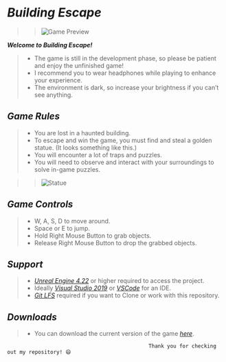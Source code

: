 # _Building Escape_
>>  ![Game Preview](https://lh6.googleusercontent.com/HNt-3-jfvo2cndMalbvuGOaUDO8kqybAI7mYPVtKXUbPipBKajQXtX26IEsN3Muktnt82oOQwQ_vURFRcU4nIbsv7eNITbdghprXfF_StNlspxFOytizRMGMcMMqw8P2vIkmlr8Z)

 **_Welcome to Building Escape!_**
> - The game is still in the development phase, so please be patient and enjoy the unfinished game!
> - I recommend you to wear headphones while playing to enhance your experience.
> - The environment is dark, so increase your brightness if you can’t see anything.

## _Game Rules_
> - You are lost in a haunted building.
> - To escape and win the game, you must find and steal a golden statue.
>   (It looks something like this.)
> - You will encounter a lot of traps and puzzles.
> - You will need to observe and interact with your surroundings to solve in-game puzzles.

>>  ![Statue](https://lh4.googleusercontent.com/GAa1KOKrG5PnMpL5kHvPvwJLmGurPEA5ZeWPAM5-mHM_5sp7zbGLAV7tzG2Tnx4QFgfxe5Y60UXpQvNptyyJw3YHFs-M7KMv8dO8fEzHG_cIucoiDFhrx7QwJKlK4DkwS-gAya0h)

## _Game Controls_
> - W, A, S, D to move around.
> - Space or E to jump.
> - Hold Right Mouse Button to grab objects.
> - Release Right Mouse Button to drop the grabbed objects.

## _Support_
> - [_Unreal Engine 4.22_](https://www.unrealengine.com/en-US/) or higher required to access the project.
> - Ideally [_Visual Studio 2019_](https://visualstudio.microsoft.com/) or [_VSCode_](https://code.visualstudio.com/) for an IDE.
> - [_Git LFS_](https://git-lfs.github.com/) required if you want to Clone or work with this repository.

## _Downloads_
> - You can download the current version of the game [_here_](https://drive.google.com/file/d/1Wyl-D9j0449leQb8HpPS7bIONa0yaa2U/view?usp=sharing).


                                                  Thank you for checking out my repository! 😄

 
